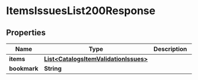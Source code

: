 

# ItemsIssuesList200Response


## Properties

| Name | Type | Description | Notes |
|------------ | ------------- | ------------- | -------------|
|**items** | [**List&lt;CatalogsItemValidationIssues&gt;**](CatalogsItemValidationIssues.md) |  |  |
|**bookmark** | **String** |  |  [optional] |



